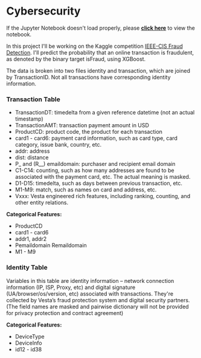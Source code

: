 # Cybersecurity

If the Jupyter Notebook doesn't load properly, please **[click here](https://nbviewer.jupyter.org/github/tainangao/Cybersecurity/blob/master/Copy_of_WEEK_3_FRAUD.ipynb)** to view the notebook.


In this project I'll be working on the Kaggle competition [IEEE-CIS Fraud Detection](https://www.kaggle.com/c/ieee-fraud-detection). I'll predict the probability that an online transaction is fraudulent, as denoted by the binary target isFraud, using XGBoost.

The data is broken into two files identity and transaction, which are joined by TransactionID. Not all transactions have corresponding identity information.

### Transaction Table
- TransactionDT: timedelta from a given reference datetime (not an actual timestamp)
- TransactionAMT: transaction payment amount in USD
- ProductCD: product code, the product for each transaction
- card1 - card6: payment card information, such as card type, card category, issue bank, country, etc.
- addr: address
- dist: distance
- P_ and (R__) emaildomain: purchaser and recipient email domain
- C1-C14: counting, such as how many addresses are found to be associated with the payment card, etc. The actual meaning is masked.
- D1-D15: timedelta, such as days between previous transaction, etc.
- M1-M9: match, such as names on card and address, etc.
- Vxxx: Vesta engineered rich features, including ranking, counting, and other entity relations.

**Categorical Features:**
- ProductCD
- card1 - card6
- addr1, addr2
- Pemaildomain Remaildomain
- M1 - M9

### Identity Table
Variables in this table are identity information – network connection information (IP, ISP, Proxy, etc) and digital signature (UA/browser/os/version, etc) associated with transactions. 
They're collected by Vesta’s fraud protection system and digital security partners.
(The field names are masked and pairwise dictionary will not be provided for privacy protection and contract agreement)

**Categorical Features:**
- DeviceType
- DeviceInfo
- id12 - id38

